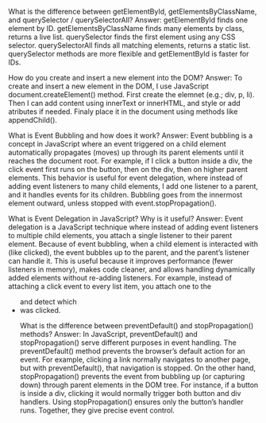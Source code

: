 What is the difference between getElementById, getElementsByClassName, and querySelector / querySelectorAll?
Answer: 
getElementById finds one element by ID. 
getElementsByClassName finds many elements by class, returns a live list.
querySelector finds the first element using any CSS selector.
querySelectorAll finds all matching elements, returns a static list.
querySelector methods are more flexible and getElementById is faster for IDs.


How do you create and insert a new element into the DOM?
Answer: 
To create and insert a new element in the DOM, I use JavaScript document.createElement() method. First create the elemnet (e.g.; div, p, li). Then I can add content using innerText or innerHTML, and style or add atributes if needed. Finaly place it in the document using methods like appendChild().

What is Event Bubbling and how does it work?
Answer:
Event bubbling is a concept in JavaScript where an event triggered on a child element automatically propagates (moves) up through its parent elements until it reaches the document root. For example, if I click a button inside a div, the click event first runs on the button, then on the div, then on higher parent elements. This behavior is useful for event delegation, where instead of adding event listeners to many child elements, I add one listener to a parent, and it handles events for its children. Bubbling goes from the innermost element outward, unless stopped with event.stopPropagation().


What is Event Delegation in JavaScript? Why is it useful?
Answer:
Event delegation is a JavaScript technique where instead of adding event listeners to multiple child elements, you attach a single listener to their parent element. Because of event bubbling, when a child element is interacted with (like clicked), the event bubbles up to the parent, and the parent’s listener can handle it. This is useful because it improves performance (fewer listeners in memory), makes code cleaner, and allows handling dynamically added elements without re-adding listeners. For example, instead of attaching a click event to every list item, you attach one to the <ul> and detect which <li> was clicked.

What is the difference between preventDefault() and stopPropagation() methods?
Answer: In JavaScript, preventDefault() and stopPropagation() serve different purposes in event handling. The preventDefault() method prevents the browser’s default action for an event. For example, clicking a link normally navigates to another page, but with preventDefault(), that navigation is stopped. On the other hand, stopPropagation() prevents the event from bubbling up (or capturing down) through parent elements in the DOM tree. For instance, if a button is inside a div, clicking it would normally trigger both button and div handlers. Using stopPropagation() ensures only the button’s handler runs. Together, they give precise event control.